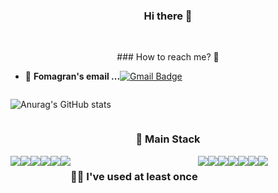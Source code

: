 
<h3 align="center">Hi there 👋</h3>
<br>

<p align=center>
### How to reach me? 🤔

- 📮  **Fomagran's email ...**[![Gmail Badge](https://img.shields.io/badge/Gmail-d14836?style=flat-square&logo=Gmail&logoColor=white&link=mailto:dlchdaud1327@gmail.com)](mailto:dlchdaud1327@gmail.com)
</p>



<div align="center" style="display:flex">
    
![Anurag's GitHub stats](https://github-readme-stats.vercel.app/api?username=miniPinetree&show_icons=true&count_private=true&theme=nightowl&hide=prs,issues)

</div>





<h3 align=center>🎇 Main Stack</h3>
<div align=center style="display:flex">


<img src="https://img.shields.io/badge/JavaScript-F7DF1E?style=flat-square&logo=JavaScript&logoColor=white"/>
<img src="https://img.shields.io/badge/Node.js-339933?style=flat-square&logo=Node.js&logoColor=white"/>
<img src="https://img.shields.io/badge/MongoDB-47A248?style=flat-square&logo=MongoDB&logoColor=white"/>
<img src="https://img.shields.io/badge/HTML5-E34F26?style=flat-square&logo=HTML5&logoColor=white"/>
<img src="https://img.shields.io/badge/CSS3-1572B6?style=flat-square&logo=CSS3&logoColor=white"/>
<img src="https://img.shields.io/badge/Git-F05032?style=flat-square&logo=Git&logoColor=white"/>


<h3>  🙋‍♂️ I've used at least once  </h3>
    
<img src="https://img.shields.io/badge/TypeScript-3178C6?style=flat-square&logo=TypeScript&logoColor=white"/>
<img src="https://img.shields.io/badge/Flask-000000?style=flat-square&logo=Flask&logoColor=white"/>
<img src="https://img.shields.io/badge/jQuery-0769AD?style=flat-square&logo=jQuery&logoColor=white"/>
<img src="https://img.shields.io/badge/Python-3776AB?style=flat-square&logo=Python&logoColor=white"/>
<br>
<img src="https://img.shields.io/badge/Java-AA3333?style=flat-square&logo=Java&logoColor=white"/>
<img src="https://img.shields.io/badge/Flask-000000?style=flat-square&logo=Flask&logoColor=white"/>
<img src="https://img.shields.io/badge/C-A8B9CC?style=flat-square&logo=C&logoColor=white"/>
</div>

</div>




